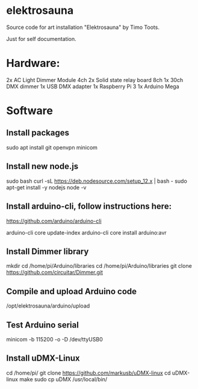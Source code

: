 # elektrosauna
Source code for art installation "Elektrosauna" by Timo Toots.

Just for self documentation.

# Hardware:

2x AC Light Dimmer Module 4ch
2x Solid state relay board 8ch
1x 30ch DMX dimmer
1x USB DMX adapter
1x Raspberry Pi 3
1x Arduino Mega

# Software

## Install packages
sudo apt install git openvpn minicom

## Install new node.js
sudo bash
curl -sL https://deb.nodesource.com/setup_12.x | bash -
sudo apt-get install -y nodejs
node -v

## Install arduino-cli, follow instructions here:
https://github.com/arduino/arduino-cli

arduino-cli core update-index
arduino-cli core install arduino:avr 

## Install Dimmer library
mkdir cd /home/pi/Arduino/libraries
cd /home/pi/Arduino/libraries
git clone https://github.com/circuitar/Dimmer.git

## Compile and upload Arduino code
/opt/elektrosauna/arduino/upload

## Test Arduino serial
minicom -b 115200 -o -D /dev/ttyUSB0

## Install uDMX-Linux
cd /home/pi/
git clone https://github.com/markusb/uDMX-linux
cd uDMX-linux
make
sudo cp uDMX /usr/local/bin/

